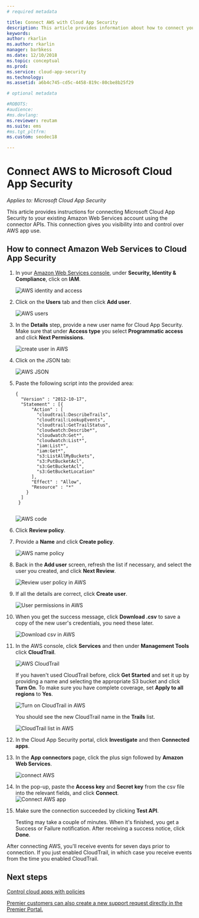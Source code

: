 ```yaml
---
# required metadata

title: Connect AWS with Cloud App Security
description: This article provides information about how to connect your AWS app to Cloud App Security using the API connector for visibility and control over use.
keywords:
author: rkarlin
ms.author: rkarlin
manager: barbkess
ms.date: 12/10/2018
ms.topic: conceptual
ms.prod:
ms.service: cloud-app-security
ms.technology:
ms.assetid: a6b4c745-cd5c-4458-819c-80cbe8b25f29

# optional metadata

#ROBOTS:
#audience:
#ms.devlang:
ms.reviewer: reutam
ms.suite: ems
#ms.tgt_pltfrm:
ms.custom: seodec18

---
```

# Connect AWS to Microsoft Cloud App Security

*Applies to: Microsoft Cloud App Security*

This article provides instructions for connecting Microsoft Cloud App Security to your existing Amazon Web Services account using the connector APIs. This connection gives you visibility into and control over AWS app use. 
  
## How to connect Amazon Web Services to Cloud App Security  
  
1.  In your [Amazon Web Services console](https://console.aws.amazon.com/), under **Security, Identity & Compliance**, click on **IAM**.  
  
     ![AWS identity and access](./media/aws-identity-and-access.png "AWS identity and access")  
  
2.  Click on the **Users** tab and then click **Add user**.  
  
     ![AWS users](./media/aws-users.png "AWS users")      
  
4.  In the **Details** step, provide a new user name for Cloud App Security. Make sure that under **Access type** you select **Programmatic access** and click **Next Permissions**.  

     ![create user in AWS](./media/aws-create-user.png "Create user in AWS")

5. Click on the JSON tab:

     ![AWS JSON](./media/aws-json.png "AWS JSON tab")

6. Paste the following script into the provided area:

    ```     
    {  
      "Version" : "2012-10-17",  
      "Statement" : [{  
          "Action" : [  
            "cloudtrail:DescribeTrails",  
            "cloudtrail:LookupEvents",  
            "cloudtrail:GetTrailStatus",  
            "cloudwatch:Describe*",  
            "cloudwatch:Get*",  
            "cloudwatch:List*",  
            "iam:List*",  
            "iam:Get*",
            "s3:ListAllMyBuckets",
            "s3:PutBucketAcl",
            "s3:GetBucketAcl",
            "s3:GetBucketLocation"
          ],  
          "Effect" : "Allow",  
          "Resource" : "*"  
        }  
      ]  
     }  
  
    ```  

     ![AWS code](./media/aws-code.png "AWS code")
    
6. Click **Review policy**.

7. Provide a **Name** and click **Create policy**.

     ![AWS name policy](./media/aws-create-policy.png "AWS create policy")

9. Back in the **Add user** screen, refresh the list if necessary, and select the user you created, and click **Next Review**.

   ![Review user policy in AWS](./media/aws-review-user.png "Review user in AWS")

10. If all the details are correct, click **Create user**.

    ![User permissions in AWS](./media/aws-user-permissions.png "Review user permissions in AWS")

11. When you get the success message, click **Download .csv** to save a copy of the new user's credentials, you need these later.  

    ![Download csv in AWS](./media/aws-download-csv.png "Download csv in AWS")
  
10. In the AWS console, click **Services** and then under **Management Tools** click **CloudTrail**.  
  
     ![AWS CloudTrail](./media/aws-cloudtrail.png "AWS CloudTrail")  
  
    If you haven't used CloudTrail before, click **Get Started** and set it up by providing a name and selecting the appropriate S3 bucket and click **Turn On**. To make sure you have complete coverage, set **Apply to all regions** to **Yes**.
  
       ![Turn on CloudTrail in AWS](./media/aws-turnon-cloudtrail.png "Turn on CloudTrail in AWS")
  
    You should see the new CloudTrail name in the **Trails** list.
    
      ![CloudTrail list in AWS](./media/aws-cloudtrail-list.png "CloudTrail list in AWS")
  
11. In the Cloud App Security portal, click **Investigate** and then **Connected apps**.  
  
12. In the **App connectors** page, click the plus sign followed by **Amazon Web Services**.  
  
     ![connect AWS](./media/connect-aws.png "connect AWS")  
  
13. In the pop-up, paste the **Access key** and **Secret key** from the csv file into the relevant fields, and click **Connect**.  
   ![Connect AWS app](./media/aws-connect-app.png "Connect AWS app") 
  
14. Make sure the connection succeeded by clicking **Test API**.  
  
     Testing may take a couple of minutes. When it's finished, you get a Success or Failure notification. After receiving a success notice, click **Done**.  
  
After connecting AWS, you'll receive events for seven days prior to connection. If you just enabled CloudTrail, in which case you receive events from the time you enabled CloudTrail.
  
## Next steps  
[Control cloud apps with policies](control-cloud-apps-with-policies.md)   

[Premier customers can also create a new support request directly in the Premier Portal.](https://premier.microsoft.com/)  
  
  